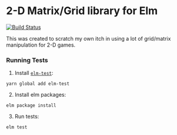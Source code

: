 # 2-D Matrix/Grid library for Elm
[![Build Status](https://travis-ci.org/chendrix/elm-matrix.svg)](https://travis-ci.org/chendrix/elm-matrix)

This was created to scratch my own itch in using a lot of grid/matrix manipulation for 2-D games.

### Running Tests

1. Install [`elm-test`](https://github.com/deadfoxygrandpa/elm-test):
```
yarn global add elm-test
```

2. Install elm packages:
```
elm package install
```

3. Run tests:
```
elm test
```
